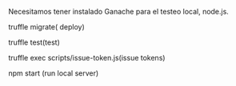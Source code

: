 
Necesitamos tener instalado Ganache para el testeo local, node.js.

truffle migrate( deploy)

truffle test(test)

truffle exec scripts/issue-token.js(issue tokens)

npm start (run local server)
